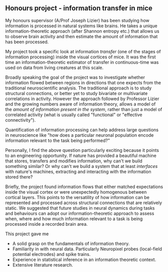 ## Honours project - information transfer in mice

My honours supervisor (A/Prof Joseph Lizier) has been studying how information is processed in natural systems like brains. He takes a unique information-theoretic approach (after Shannon entropy etc.) that allows us to observe brain activity and then estimate the amount of information that has been processed.

My project took a specific look at information *transfer* (one of the stages of information processing) inside the visual cortices of mice. It was the first time an information-theoretic estimator of transfer in continuous-time was used on data from living creatures at this scale.

Broadly speaking the goal of the project was to investigate whether information flowed between regions in directions that one expects from the traditional neuroscientific analysis. The traditional approach is to study structural connections, or better yet to study bivariate or multivariate correlations in activity. However the approach followed by Professor Lizier and the growing numbers aware of information theory, allows a model of the *amount of information present in the system*, rather than just a model of correlated activity (what is usually called "functional" or "effective connectivity").

Quantification of information processing can help address large questions in neuroscience like "how does a particular neuronal population encode information relevant to the task being performed?"

Personally, I find the above question particularly exciting because it points to an engineering opportunity. If nature has provided a beautiful machine that stores, transfers and modifies information, why can't we build something similar? Or why can't we build a system that at least *interfaces* with nature's machines, extracting and interacting with the information stored there?

Briefly, the project found information flows that either matched expectations inside the visual cortex or were unexpectedly homogenous between cortical layers. This points to the versatility of how information can be represented and processed across structural connections that are relatively static. We suggested that future studies in neural dynamics during tasks and behaviours can adopt our information-theoretic approach to assess when, where and how much information relevant to a task is being processed inside a recorded brain area.

This project gave me

- A solid grasp on the fundamentals of information theory.
- Familiarity in with neural data. Particularly Neuropixel probes (local-field potential electrodes) and spike trains.
- Experience in statistical inference in an information theoretic context.
- Extensive literature research. 
